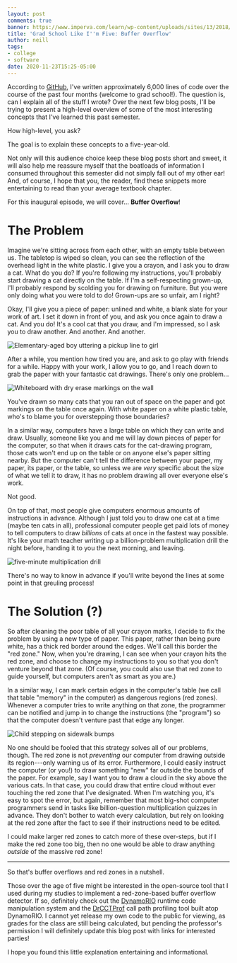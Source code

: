 ```yaml
---
layout: post
comments: true
banner: https://www.imperva.com/learn/wp-content/uploads/sites/13/2018/01/buffer-overflow.png
title: 'Grad School Like I''m Five: Buffer Overflow'
author: neill
tags:
- college
- software
date: 2020-11-23T15:25-05:00
---
```

According to [GitHub](https://github.com), I've written approximately 6,000 lines of code over the course of the past four months (welcome to grad school!).
The question is, can I explain all of the stuff I wrote? <!--more-->
Over the next few blog posts, I'll be trying to present a high-level overview of some of the most interesting concepts that I've learned this past semester.

How high-level, you ask?

The goal is to explain these concepts to a five-year-old.

Not only will this audience choice keep these blog posts short and sweet, it will also help me reassure myself that the boatloads of information I consumed throughout this semester did not simply fall out of my other ear!
And, of course, I hope that you, the reader, find these snippets more entertaining to read than your average textbook chapter.

For this inaugural episode, we will cover... **Buffer Overflow**!

# The Problem

Imagine we're sitting across from each other, with an empty table between us.
The tabletop is wiped so clean, you can see the reflection of the overhead light in the white plastic.
I give you a crayon, and I ask you to draw a cat.
What do you do?
If you're following my instructions, you'll probably start drawing a cat directly on the table.
If I'm a self-respecting grown-up, I'll probably respond by scolding you for drawing on furniture.
But you were only doing what you were told to do!
Grown-ups are so unfair, am I right?

Okay, I'll give you a piece of paper: unlined and white, a blank slate for your work of art.
I set it down in front of you, and ask you once again to draw a cat.
And you do!
It's a cool cat that you draw, and I'm impressed, so I ask you to draw another.
And another.
And another.

![Elementary-aged boy uttering a pickup line to girl](https://pics.me.me/hey-girl-isaw-you-coloring-inside-the-linesearlierandivejust-gotto-say-7937983.png)

After a while, you mention how tired you are, and ask to go play with friends for a while.
Happy with your work, I allow you to go, and I reach down to grab the paper with your fantastic cat drawings.
There's only one problem...

![Whiteboard with dry erase markings on the wall](https://www.kenarry.com/wp-content/uploads/2014/09/how-to-get-dry-erase-marker-off-the-wall2.webp "Mom's face when she sees you've crossed the line")

You've drawn so many cats that you ran out of space on the paper and got markings on the table once again.
With white paper on a white plastic table, who's to blame you for overstepping those boundaries?

In a similar way, computers have a large table on which they can write and draw.
Usually, someone like you and me will lay down pieces of paper for the computer, so that when it draws cats for the cat-drawing program, those cats won't end up on the table or on anyone else's paper sitting nearby.
But the computer can't tell the difference between your paper, my paper, its paper, or the table, so unless we are _very_ specific about the size of what we tell it to draw, it has no problem drawing all over everyone else's work.

Not good.

On top of that, most people give computers enormous amounts of instructions in advance.
Although I just told you to draw one cat at a time (maybe ten cats in all), professional computer people get paid lots of money to tell computers to draw _billions_ of cats at once in the fastest way possible.
It's like your math teacher writing up a billion-problem multiplication drill the night before, handing it to you the next morning, and leaving.

![five-minute multiplication drill](https://www.1989generationinitiative.org/j/2020/07/times-table-worksheets-activity-shelter-multiplication-drill-counting-money-kindergarten.jpg)

There's no way to know in advance if you'll write beyond the lines at some point in that greuling process!

# The Solution (?)

So after cleaning the poor table of all your crayon marks, I decide to fix the problem by using a new type of paper.
This paper, rather than being pure white, has a thick red border around the edges.
We'll call this border the "red zone."
Now, when you're drawing, I can see when your crayon hits the red zone, and choose to change my instructions to you so that you don't venture beyond that zone.
(Of course, you could also use that red zone to guide yourself, but computers aren't as smart as you are.)

In a similar way, I can mark certain edges in the computer's table (we call that table "memory" in the computer) as dangerous regions (red zones).
Whenever a computer tries to write anything on that zone, the programmer can be notified and jump in to change the instructions (the "program") so that the computer doesn't venture past that edge any longer.

![Child stepping on sidewalk bumps](https://www.simplemost.com/wp-content/uploads/2017/02/7275464206_72432c61cd_o_sidewalk-bumps.jpg (We have "red zones" in real life too. Sometimes they're other colors, like yellow.))

No one should be fooled that this strategy solves all of our problems, though.
The red zone is not _preventing_ our computer from drawing outside its region---only warning us of its error.
Furthermore, I could easily instruct the computer (or you!) to draw something "new" far outside the bounds of the paper.
For example, say I want you to draw a cloud in the sky above the various cats.
In that case, you could draw that entire cloud without ever touching the red zone that I've designated.
When I'm watching you, it's easy to spot the error, but again, remember that most big-shot computer programmers send in tasks like billion-question multiplication quizzes in advance.
They don't bother to watch every calculation, but rely on looking at the red zone after the fact to see if their instructions need to be edited.

I could make larger red zones to catch more of these over-steps, but if I make the red zone too big, then no one would be able to draw anything _outside_ of the massive red zone!

---

So that's buffer overflows and red zones in a nutshell.

Those over the age of five might be interested in the open-source tool that I used during my studies to implement a red-zone-based buffer overflow detector.
If so, definitely check out the [DynamoRIO](https://dynamorio.org/) runtime code manipulation system and the [DrCCTProf](https://github.com/Xuhpclab/DrCCTProf) call path profiling tool built atop DynamoRIO.
I cannot yet release my own code to the public for viewing, as grades for the class are still being calculated, but pending the professor's permission I will definitely update this blog post with links for interested parties!

I hope you found this little explanation entertaining and informational.
